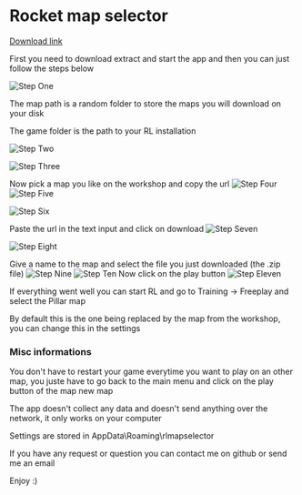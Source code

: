 # Rocket map selector

[Download link](dist-files/rocket-maps-dist.7z)

First you need to download extract and start the app and then you can just follow the steps below

![Step One](captures/1.PNG)

The map path is a random folder to store the maps you will download on your disk

The game folder is the path to your RL installation

![Step Two](captures/2.PNG)

![Step Three](captures/workshop/7.PNG)

Now pick a map you like on the workshop and copy the url
![Step Four](captures/workshop/8.PNG)
![Step Five](captures/workshop/9.PNG)

![Step Six](captures/workshop/10.PNG)

Paste the url in the text input and click on download
![Step Seven](captures/workshop/11.PNG)

![Step Eight](captures/3.PNG)

Give a name to the map and select the file you just downloaded (the .zip file)
![Step Nine](captures/4.PNG)
![Step Ten](captures/5.png)
Now click on the play button
![Step Eleven](captures/6.png)

If everything went well you can start RL and go to
Training -> Freeplay and select the Pillar map

By default this is the one being replaced by the map from the workshop, you can change this in the settings

### Misc informations

You don't have to restart your game everytime you want to play on an other map, you juste have to go back to the main menu and click on the play button of the map new map

The app doesn't collect any data and doesn't send anything over the network, it only works on your computer

Settings are stored in AppData\Roaming\rlmapselector

If you have any request or question you can contact me on github or send me an email

Enjoy :)
